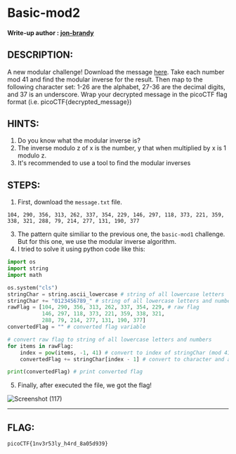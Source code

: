 # Basic-mod2
#### Write-up author : [jon-brandy](https://github.com/jon-brandy)
## DESCRIPTION:
A new modular challenge! Download the message [here](https://github.com/jon-brandy/CTF-WRITE-UP/blob/295e948fa9ea37bd6b1c73dd24718f146e776576/Asset/Basic-mod2/message.txt). 
Take each number mod 41 and find the modular inverse for the result. 
Then map to the following character set: 1-26 are the alphabet, 27-36 are the decimal digits, and 37 is an underscore. 
Wrap your decrypted message in the picoCTF flag format (i.e. picoCTF{decrypted_message})
## HINTS:
1. Do you know what the modular inverse is?
2. The inverse modulo z of x is the number, y that when multiplied by x is 1 modulo z.
3. It's recommended to use a tool to find the modular inverses
## STEPS:
1. First, download the `message.txt` file.

```
104, 290, 356, 313, 262, 337, 354, 229, 146, 297, 118, 373, 221, 359, 338, 321, 288, 79, 214, 277, 131, 190, 377
```

3. The pattern quite similiar to the previous one, the `basic-mod1` challenge. But for this one, we use the modular inverse algorithm.
4. I tried to solve it using python code like this:

```py
import os
import string
import math

os.system("cls")
stringChar = string.ascii_lowercase # string of all lowercase letters
stringChar += "0123456789_" # string of all lowercase letters and numbers
rawFlag = [104, 290, 356, 313, 262, 337, 354, 229, # raw flag
           146, 297, 118, 373, 221, 359, 338, 321,
           288, 79, 214, 277, 131, 190, 377]
convertedFlag = "" # converted flag variable

# convert raw flag to string of all lowercase letters and numbers
for items in rawFlag:
    index = pow(items, -1, 41) # convert to index of stringChar (mod 41)
    convertedFlag += stringChar[index - 1] # convert to character and add to string

print(convertedFlag) # print converted flag
```

5. Finally, after executed the file, we got the flag!

![Screenshot (117)](https://user-images.githubusercontent.com/98648342/173170278-6c168b55-a4ac-4b44-ac16-2989278d8122.png)


---

## FLAG:
```
picoCTF{1nv3r53ly_h4rd_8a05d939}
```
